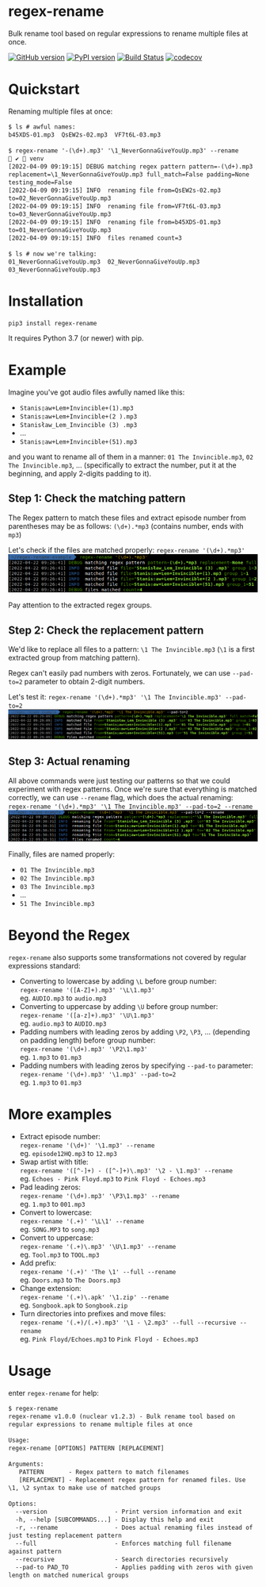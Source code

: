 # regex-rename
Bulk rename tool based on regular expressions to rename multiple files at once.

[![GitHub version](https://badge.fury.io/gh/igrek51%2Fregex-rename.svg)](https://github.com/igrek51/regex-rename)
[![PyPI version](https://badge.fury.io/py/regex-rename.svg)](https://pypi.org/project/regex-rename)
[![Build Status](https://travis-ci.org/igrek51/regex-rename.svg?branch=master)](https://travis-ci.org/igrek51/regex-rename)
[![codecov](https://codecov.io/gh/igrek51/regex-rename/branch/master/graph/badge.svg)](https://codecov.io/gh/igrek51/regex-rename)

# Quickstart
Renaming multiple files at once:
```shell
$ ls # awful names:
b45XDS-01.mp3  QsEW2s-02.mp3  VF7t6L-03.mp3

$ regex-rename '-(\d+).mp3' '\1_NeverGonnaGiveYouUp.mp3' --rename                                                                              ✔  venv
[2022-04-09 09:19:15] DEBUG matching regex pattern pattern=-(\d+).mp3 replacement=\1_NeverGonnaGiveYouUp.mp3 full_match=False padding=None testing_mode=False
[2022-04-09 09:19:15] INFO  renaming file from=QsEW2s-02.mp3 to=02_NeverGonnaGiveYouUp.mp3
[2022-04-09 09:19:15] INFO  renaming file from=VF7t6L-03.mp3 to=03_NeverGonnaGiveYouUp.mp3
[2022-04-09 09:19:15] INFO  renaming file from=b45XDS-01.mp3 to=01_NeverGonnaGiveYouUp.mp3
[2022-04-09 09:19:15] INFO  files renamed count=3

$ ls # now we're talking:
01_NeverGonnaGiveYouUp.mp3  02_NeverGonnaGiveYouUp.mp3  03_NeverGonnaGiveYouUp.mp3
```

# Installation
```shell
pip3 install regex-rename
```

It requires Python 3.7 (or newer) with pip.

# Example

Imagine you've got audio files awfully named like this:
- `Stanis▯aw+Lem+Invincible+(1).mp3`
- `Stanis▯aw+Lem+Invincible+(2 ).mp3`
- `Stanisław_Lem_Invincible (3) .mp3`
- …
- `Stanis▯aw+Lem+Invincible+(51).mp3`

and you want to rename all of them in a manner:
`01 The Invincible.mp3`, `02 The Invincible.mp3`, …
(specifically to extract the number, put it at the beginning,
and apply 2-digits padding to it).

## Step 1: Check the matching pattern 

The Regex pattern to match these files and 
extract episode number from parentheses may be as follows: 
`(\d+).*mp3` 
(contains number, ends with `mp3`)

Let's check if the files are matched properly: `regex-rename '(\d+).*mp3'`  
![Usage example](https://github.com/igrek51/regex-rename/blob/master/docs/img/screen-1.png?raw=true)

Pay attention to the extracted regex groups.

## Step 2: Check the replacement pattern

We'd like to replace all files to a pattern: 
`\1 The Invincible.mp3` 
(`\1` is a first extracted group from matching pattern).

Regex can't easily pad numbers with zeros. 
Fortunately, we can use `--pad-to=2` parameter to obtain 2-digit numbers.

Let's test it: `regex-rename '(\d+).*mp3' '\1 The Invincible.mp3' --pad-to=2`  
![Usage example](https://github.com/igrek51/regex-rename/blob/master/docs/img/screen-2.png?raw=true)  

## Step 3: Actual renaming

All above commands were just testing our patterns so that we could experiment with regex patterns. 
Once we're sure that everything is matched correctly, we can use `--rename` flag, 
which does the actual renaming:  
`regex-rename '(\d+).*mp3' '\1 The Invincible.mp3' --pad-to=2 --rename`  
![Usage example](https://github.com/igrek51/regex-rename/blob/master/docs/img/screen-3.png?raw=true)  

Finally, files are named properly:
- `01 The Invincible.mp3`
- `02 The Invincible.mp3`
- `03 The Invincible.mp3`
- …
- `51 The Invincible.mp3`

# Beyond the Regex
`regex-rename` also supports some transformations not covered by regular expressions standard:
- Converting to lowercase by adding `\L` before group number:  
`regex-rename '([A-Z]+).mp3' '\L\1.mp3'`  
eg. `AUDIO.mp3` to `audio.mp3`
- Converting to uppercase by adding `\U` before group number:  
`regex-rename '([a-z]+).mp3' '\U\1.mp3'`  
eg. `audio.mp3` to `AUDIO.mp3`
- Padding numbers with leading zeros by adding `\P2`, `\P3`, … (depending on padding length) before group number:  
`regex-rename '(\d+).mp3' '\P2\1.mp3'`  
eg. `1.mp3` to `01.mp3`
- Padding numbers with leading zeros by specifying `--pad-to` parameter:  
`regex-rename '(\d+).mp3' '\1.mp3' --pad-to=2`  
eg. `1.mp3` to `01.mp3`

# More examples

- Extract episode number:  
  `regex-rename '(\d+)' '\1.mp3' --rename`  
  eg. `episode12HQ.mp3` to `12.mp3`
- Swap artist with title:  
  `regex-rename '([^-]+) - ([^-]+)\.mp3' '\2 - \1.mp3' --rename`  
  eg. `Echoes - Pink Floyd.mp3` to `Pink Floyd - Echoes.mp3`
- Pad leading zeros:  
  `regex-rename '(\d+).mp3' '\P3\1.mp3' --rename`  
  eg. `1.mp3` to `001.mp3`
- Convert to lowercase:  
  `regex-rename '(.+)' '\L\1' --rename`  
  eg. `SONG.MP3` to `song.mp3`
- Convert to uppercase:  
  `regex-rename '(.+)\.mp3' '\U\1.mp3' --rename`  
  eg. `Tool.mp3` to `TOOL.mp3`
- Add prefix:  
  `regex-rename '(.+)' 'The \1' --full --rename`  
  eg. `Doors.mp3` to `The Doors.mp3`
- Change extension:  
  `regex-rename '(.+)\.apk' '\1.zip' --rename`  
  eg. `Songbook.apk` to `Songbook.zip`
- Turn directories into prefixes and move files:  
  `regex-rename '(.+)/(.+).mp3' '\1 - \2.mp3' --full --recursive --rename`  
  eg. `Pink Floyd/Echoes.mp3` to `Pink Floyd - Echoes.mp3`


# Usage
enter `regex-rename` for help:

```shell
$ regex-rename 
regex-rename v1.0.0 (nuclear v1.2.3) - Bulk rename tool based on regular expressions to rename multiple files at once

Usage:
regex-rename [OPTIONS] PATTERN [REPLACEMENT]

Arguments:
   PATTERN       - Regex pattern to match filenames
   [REPLACEMENT] - Replacement regex pattern for renamed files. Use \1, \2 syntax to make use of matched groups

Options:
  --version                   - Print version information and exit
  -h, --help [SUBCOMMANDS...] - Display this help and exit
  -r, --rename                - Does actual renaming files instead of just testing replacement pattern
  --full                      - Enforces matching full filename against pattern
  --recursive                 - Search directories recursively
  --pad-to PAD_TO             - Applies padding with zeros with given length on matched numerical groups
```
